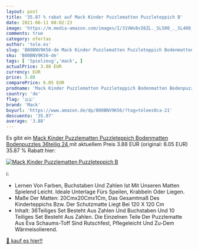 ```yaml
---
layout: post
title: '35.87 % rabat auf Mack Kinder Puzzlematten Puzzleteppich B'
date: 2021-06-11 08:02:23
image: 'https://m.media-amazon.com/images/I/31VWs8vI6ZL._SL500_._SL400_.jpg'
comments: true
category: ofertas
author: 'tole.es'
slug: 'B00BNV9K56-de Mack Kinder Puzzlematten Puzzleteppich Bodenmatten...'
sku: 'B00BNV9K56-de'
tags: [ 'Spielzeug','mack', ]
actualPrice: 3.88 EUR
currency: EUR
price: 3.88
comparePrice: 6.05 EUR
prodname: 'Mack Kinder Puzzlematten Puzzleteppich Bodenmatten Bodenpuzzles 36teilig  24 '
country: 'de'
flag: '🇩🇪'
brand: 'Mack'
buyurl: 'https://www.amazon.de/dp/B00BNV9K56/?tag=tolees0ca-21'
descuento: '35.87'
average: '3.88'
---
```


Es gibt ein [Mack Kinder Puzzlematten Puzzleteppich Bodenmatten Bodenpuzzles 36teilig  24 ](https://www.amazon.de/dp/B00BNV9K56/?tag=tolees0ca-21) mit aktuellem Preis 3.88 EUR (original: 6.05 EUR) 35.87 % Rabatt hier:

[![Mack Kinder Puzzlematten Puzzleteppich B](https://m.media-amazon.com/images/I/31VWs8vI6ZL._SL500_._SL400_.jpg)](https://www.amazon.de/dp/B00BNV9K56/?tag=tolees0ca-21)

ℹ️:

- Lernen Von Farben, Buchstaben Und Zahlen Ist Mit Unseren Matten Spielend Leicht. Ideale Unterlage Fürs Speilen, Krabbeln Oder Liegen.
- Maße Der Matten: 20Cmx20Cmx1Cm, Das Gesamtmaß Des Kinderteppichs Bzw. Der Schutzmatte Liegt Bei 120 X 120 Cm
- Inhalt: 36Teiliges Set Besteht Aus Zahlen Und Buchstaben Und 10 Teiliges Set Besteht Aus Zahlen. Die Einzelnen Teile Der Puzzlematte Aus Eva Schaums-Toff Sind Rutschfest, Pflegeleicht Und Zu-Dem Wärmeisolierend.

[🛒 kauf es hier!!](https://www.amazon.de/dp/B00BNV9K56/?tag=tolees0ca-21)

